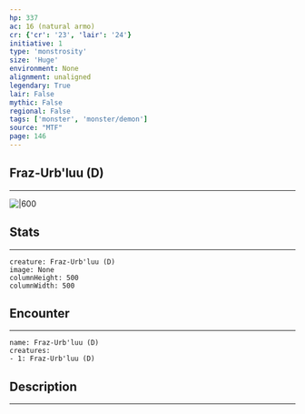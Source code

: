 ```yaml
---
hp: 337
ac: 16 (natural armo)
cr: {'cr': '23', 'lair': '24'}
initiative: 1
type: 'monstrosity'    
size: 'Huge'
environment: None
alignment: unaligned
legendary: True
lair: False
mythic: False
regional: False
tags: ['monster', 'monster/demon']
source: "MTF"
page: 146
---
```


## Fraz-Urb'luu (D)
---

![|600](D:/Program%20Files/5e.tools/img/bestiary/MTF/Fraz-Urb'luu.jpg)

## Stats
---

```statblock
creature: Fraz-Urb'luu (D)
image: None
columnHeight: 500
columnWidth: 500
```

## Encounter
---

```encounter-table
name: Fraz-Urb'luu (D)
creatures:
- 1: Fraz-Urb'luu (D)
```

## Description
---




